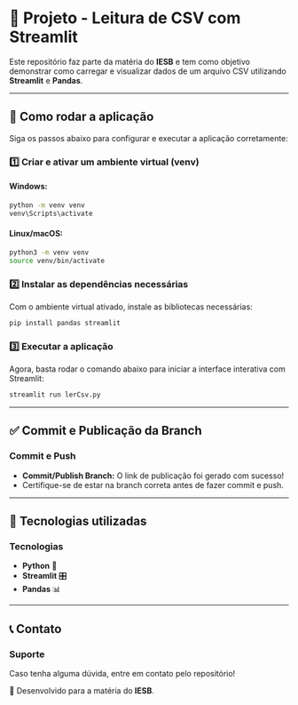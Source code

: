 # 📌 Projeto - Leitura de CSV com Streamlit

Este repositório faz parte da matéria do **IESB** e tem como objetivo demonstrar como carregar e visualizar dados de um arquivo CSV utilizando **Streamlit** e **Pandas**.

---

## 🚀 Como rodar a aplicação

Siga os passos abaixo para configurar e executar a aplicação corretamente:

### 1️⃣ Criar e ativar um ambiente virtual (venv)

#### **Windows:**
```sh
python -m venv venv
venv\Scripts\activate
```

#### **Linux/macOS:**
```sh
python3 -m venv venv
source venv/bin/activate
```

### 2️⃣ Instalar as dependências necessárias

Com o ambiente virtual ativado, instale as bibliotecas necessárias:
```sh
pip install pandas streamlit
```

### 3️⃣ Executar a aplicação

Agora, basta rodar o comando abaixo para iniciar a interface interativa com Streamlit:
```sh
streamlit run lerCsv.py
```

---

## ✅ Commit e Publicação da Branch

### Commit e Push

- **Commit/Publish Branch:** O link de publicação foi gerado com sucesso!
- Certifique-se de estar na branch correta antes de fazer commit e push.

---

## 📌 Tecnologias utilizadas

### Tecnologias

- **Python** 🐍
- **Streamlit** 🎛️
- **Pandas** 📊

---

## 📞 Contato

### Suporte

Caso tenha alguma dúvida, entre em contato pelo repositório!

🚀 Desenvolvido para a matéria do **IESB**.
